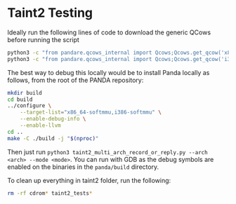 # Taint2 Testing

Ideally run the following lines of code to download the generic QCows before running the script
```bash
python3 -c "from pandare.qcows_internal import Qcows;Qcows.get_qcow('x86_64')"
python3 -c "from pandare.qcows_internal import Qcows;Qcows.get_qcow('i386')"
```

The best way to debug this locally would be to install Panda locally as follows, from the root of the PANDA repository:
```bash
mkdir build
cd build
../configure \
    --target-list="x86_64-softmmu,i386-softmmu" \
    --enable-debug-info \
    --enable-llvm
cd ..
make -C ./build -j "$(nproc)"
```

Then just run `python3 taint2_multi_arch_record_or_reply.py --arch <arch> --mode <mode>`. You can run with GDB as the debug symbols are enabled on the binaries in the `panda/build` directory.

To clean up everything in taint2 folder, run the following:
```bash
rm -rf cdrom* taint2_tests*
```